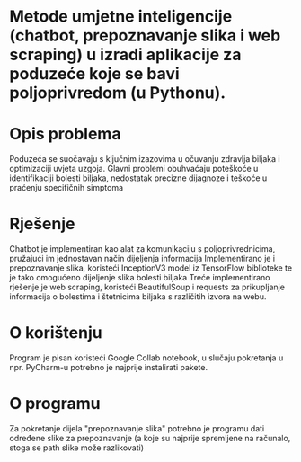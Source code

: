 # Metode umjetne inteligencije (chatbot, prepoznavanje slika i web scraping) u izradi aplikacije za poduzeće koje se bavi poljoprivredom (u Pythonu).
# Opis problema
Poduzeća se suočavaju s ključnim izazovima u očuvanju zdravlja biljaka i optimizaciji uvjeta uzgoja. Glavni problemi obuhvaćaju poteškoće u identifikaciji bolesti biljaka, nedostatak precizne dijagnoze i teškoće u praćenju specifičnih simptoma
# Rješenje
Chatbot je implementiran kao alat za komunikaciju s poljoprivrednicima, pružajući im jednostavan način dijeljenja informacija
Implementirano je i prepoznavanje slika, koristeći InceptionV3 model iz TensorFlow biblioteke te je tako omogućeno dijeljenje slika bolesti biljaka
Treće implementirano rješenje je web scraping, koristeći BeautifulSoup i requests za prikupljanje informacija o bolestima i štetnicima biljaka s različitih izvora na webu. 
# O korištenju
Program je pisan koristeći Google Collab notebook, u slučaju pokretanja u npr. PyCharm-u potrebno je najprije instalirati pakete.
# O programu
Za pokretanje dijela "prepoznavanje slika" potrebno je programu dati određene slike za prepoznavanje (a koje su najprije spremljene na računalo, stoga se path slike može razlikovati)
